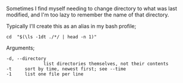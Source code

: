 Sometimes I find myself needing to change directory to what was last modified, and I'm too lazy to remember the name of that directory.

Typically I'll create this as an alias in my bash profile;

```
cd  "$(\ls -1dt ./*/ | head -n 1)"
```

Arguments;

```
-d, --directory
              list directories themselves, not their contents
-t     sort by time, newest first; see --time
-1     list one file per line
```